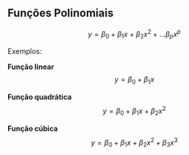 ## Funções Polinomiais

$$y = \beta_0 + \beta_1x + \beta_2x^2 + \dots \beta_px^p$$

Exemplos:

**Função linear**
$$y = \beta_0 + \beta_1x$$

**Função quadrática**
$$y = \beta_0 + \beta_1x + \beta_2x^2$$

**Função cúbica**
$$y = \beta_0 + \beta_1x + \beta_2x^2 + \beta_3x^3$$